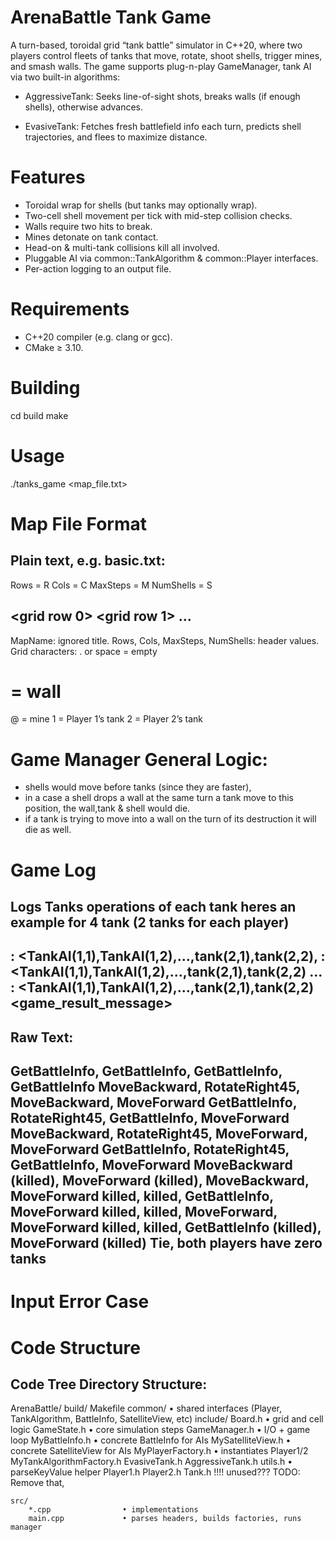 # ArenaBattle Tank Game
A turn-based, toroidal grid “tank battle” simulator in C++20, where two players control fleets of tanks that move, rotate, shoot shells, trigger mines, and smash walls. The game supports plug-n-play GameManager, tank AI via two built-in algorithms:

 - AggressiveTank: Seeks line-of-sight shots, breaks walls (if enough shells), otherwise advances.

 - EvasiveTank: Fetches fresh battlefield info each turn, predicts shell trajectories, and flees to maximize distance.

# Features
* Toroidal wrap for shells (but tanks may optionally wrap).
* Two-cell shell movement per tick with mid-step collision checks.
* Walls require two hits to break.
* Mines detonate on tank contact.
* Head-on & multi-tank collisions kill all involved.
* Pluggable AI via common::TankAlgorithm & common::Player interfaces.
* Per-action logging to an output file.

# Requirements
- C++20 compiler (e.g. clang or gcc).
- CMake ≥ 3.10.

# Building
cd build
make

# Usage
./tanks_game <map_file.txt>

# Map File Format
Plain text, e.g. basic.txt:
---------------------------
<MapName>
Rows = R
Cols = C
MaxSteps = M
NumShells = S

<grid row 0>
<grid row 1>
…
<grid row R-1>
---------------------------
MapName: ignored title.
Rows, Cols, MaxSteps, NumShells: header values.
Grid characters:
. or space = empty
# = wall
@ = mine
1 = Player 1’s tank
2 = Player 2’s tank


# Game Manager General Logic:
- shells would move before tanks (since they are faster),
- in a case a shell drops a wall at the same turn a tank move to this position, the wall,tank & shell would die.
- if a tank is trying to move into a wall on the turn of its destruction it will die as well.

# Game Log 
Logs Tanks operations of each tank heres an example for 4 tank (2 tanks for each player)
---------------------------------------------------------------------------------------
<row-1>: <TankAI(1,1),TankAI(1,2),...,tank(2,1),tank(2,2),
<row-2>: <TankAI(1,1),TankAI(1,2),...,tank(2,1),tank(2,2)
...
<row-last-round>: <TankAI(1,1),TankAI(1,2),...,tank(2,1),tank(2,2)
<game_result_message>
---------------------------------------------------------------------------------------
Raw Text:
---------------------------------------------------------------------------------------
GetBattleInfo, GetBattleInfo, GetBattleInfo, GetBattleInfo
MoveBackward, RotateRight45, MoveBackward, MoveForward
GetBattleInfo, RotateRight45, GetBattleInfo, MoveForward
MoveBackward, RotateRight45, MoveForward, MoveForward
GetBattleInfo, RotateRight45, GetBattleInfo, MoveForward
MoveBackward (killed), MoveForward (killed), MoveBackward, MoveForward
killed, killed, GetBattleInfo, MoveForward
killed, killed, MoveForward, MoveForward
killed, killed, GetBattleInfo (killed), MoveForward (killed)
Tie, both players have zero tanks
---------------------------------------------------------------------------------------

# Input Error Case


# Code Structure
Code Tree Directory Structure:
------------------------------
ArenaBattle/
    build/
        Makefile
    common/                  • shared interfaces (Player, TankAlgorithm, BattleInfo, SatelliteView, etc)
    include/
        Board.h              • grid and cell logic
        GameState.h          • core simulation steps
        GameManager.h        • I/O + game loop
        MyBattleInfo.h       • concrete BattleInfo for AIs
        MySatelliteView.h    • concrete SatelliteView for AIs
        MyPlayerFactory.h    • instantiates Player1/2
        MyTankAlgorithmFactory.h
        EvasiveTank.h
        AggressiveTank.h
        utils.h              • parseKeyValue helper
        Player1.h
        Player2.h
        Tank.h                 !!!! unused??? TODO: Remove that,

    src/
        *.cpp                • implementations
        main.cpp             • parses headers, builds factories, runs manager

